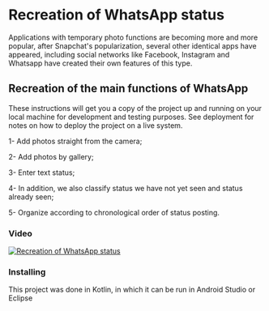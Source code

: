 # Recreation of WhatsApp status

Applications with temporary photo functions are becoming more and more popular, after Snapchat's popularization, several other identical apps have appeared, including social networks like Facebook, Instagram and Whatsapp have created their own features of this type.

## Recreation of the main functions of WhatsApp

These instructions will get you a copy of the project up and running on your local machine for development and testing purposes. See deployment for notes on how to deploy the project on a live system.

1- Add photos straight from the camera;

2- Add photos by gallery;

3- Enter text status;

4- In addition, we also classify status we have not yet seen and status already seen;

5- Organize according to chronological order of status posting.

### Video

[![Recreation of WhatsApp status](http://i3.ytimg.com/vi/mn4E_UBKgMg/hqdefault.jpg)](https://youtu.be/mn4E_UBKgMg "Recreation of WhatsApp status")

### Installing

This project was done in Kotlin, in which it can be run in Android Studio or Eclipse
